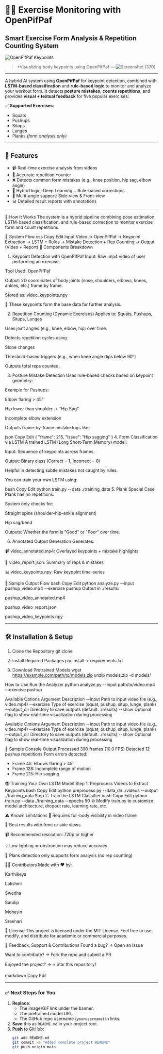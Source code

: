 # 🏋️‍♂️ Exercise Monitoring with OpenPifPaf  
## Smart Exercise Form Analysis & Repetition Counting System

![OpenPifPaf Keypoints](https://example.com/path/to/sample_keypoints_image.gif)  
> *Visualizing body keypoints using OpenPifPaf — ![Screenshot (370)](https://github.com/user-attachments/assets/d38450b8-3db2-4c74-8350-4d3602cbbde3)


---

A hybrid AI system using **OpenPifPaf** for keypoint detection, combined with **LSTM-based classification** and **rule-based logic** to monitor and analyze your workout form. It detects **posture mistakes**, **counts repetitions**, and provides **visual + textual feedback** for five popular exercises:

✅ **Supported Exercises**:
- Squats  
- Pushups  
- Situps  
- Lunges  
- Planks *(form analysis only)*

---

## 🚀 Features

- 📹 Real-time exercise analysis from videos  
- 🔁 Accurate repetition counter  
- ❌ Detects common form mistakes (e.g., knee position, hip sag, elbow angle)  
- 🤖 Hybrid logic: Deep Learning + Rule-based corrections  
- 🎥 Multi-angle support: Side-view & Front-view  
- 📊 Detailed result reports with annotations  

---

🧠 How It Works
The system is a hybrid pipeline combining pose estimation, LSTM-based classification, and rule-based correction to monitor exercise form and count repetitions.

🔄 System Flow
css
Copy
Edit
Input Video → OpenPifPaf → Keypoint Extraction → LSTM + Rules → Mistake Detection + Rep Counting → Output (Video + Report)
🧩 Components Breakdown
1. Keypoint Detection with OpenPifPaf
Input: Raw .mp4 video of user performing an exercise.

Tool Used: OpenPifPaf

Output: 2D coordinates of body joints (nose, shoulders, elbows, knees, ankles, etc.) frame by frame.

Stored as: video_keypoints.npy

📌 These keypoints form the base data for further analysis.

2. Repetition Counting (Dynamic Exercises)
Applies to: Squats, Pushups, Situps, Lunges

Uses joint angles (e.g., knee, elbow, hip) over time.

Detects repetition cycles using:

Slope changes

Threshold-based triggers (e.g., when knee angle dips below 90°)

Outputs total reps counted.

3. Posture Mistake Detection
Uses rule-based checks based on keypoint geometry:

Example for Pushups:

Elbow flaring > 45°

Hip lower than shoulder → “Hip Sag”

Incomplete elbow extension

Outputs frame-by-frame mistake logs like:

json
Copy
Edit
{
  "frame": 215,
  "issue": "Hip sagging"
}
4. Form Classification via LSTM
A trained LSTM (Long Short-Term Memory) model:

Input: Sequence of keypoints across frames.

Output: Binary class (Correct = 1, Incorrect = 0)

Helpful in detecting subtle mistakes not caught by rules.

You can train your own LSTM using:

bash
Copy
Edit
python train.py --data ./training_data
5. Plank Special Case
Plank has no repetitions.

System only checks for:

Straight spine (shoulder–hip–ankle alignment)

Hip sag/bend

Outputs: Whether the form is "Good" or "Poor" over time.

6. Annotated Output Generation
Generates:

📹 video_annotated.mp4: Overlayed keypoints + mistake highlights

📄 video_report.json: Summary of reps & mistakes

📊 video_keypoints.npy: Raw keypoint time-series

🧠 Sample Output Flow
bash
Copy
Edit
python analyze.py --input pushup_video.mp4 --exercise pushup
Output in ./results:

pushup_video_annotated.mp4

pushup_video_report.json

pushup_video_keypoints.npy

---

## 🛠️ Installation & Setup

1.  Clone the Repository
git clone 

2. Install Required Packages
pip install -r requirements.txt

3. Download Pretrained Models
wget https://example.com/path/to/models.zip
unzip models.zip -d models/

How to Use
Run the Analyzer
python analyze.py --input path/to/video.mp4 --exercise pushup

Available Options
Argument	Description
--input	Path to input video file (e.g., video.mp4)
--exercise	Type of exercise (squat, pushup, situp, lunge, plank)
--output_dir	Directory to save outputs (default: ./results)
--show	Optional flag to show real-time visualization during processing

Available Options
Argument	Description
--input	Path to input video file (e.g., video.mp4)
--exercise	Type of exercise (squat, pushup, situp, lunge, plank)
--output_dir	Directory to save outputs (default: ./results)
--show	Optional flag to show real-time visualization during processing

🧾 Sample Console Output
Processed 300 frames (10.0 FPS)
Detected 12 pushup repetitions
Form errors detected:
- Frame 45: Elbows flaring > 45°
- Frame 128: Incomplete range of motion
- Frame 215: Hip sagging

📚 Training Your Own LSTM Model
Step 1: Preprocess Videos to Extract Keypoints
bash
Copy
Edit
python preprocess.py --data_dir ./videos --output ./training_data
Step 2: Train the LSTM Classifier
bash
Copy
Edit
python train.py --data ./training_data --epochs 50
⚙️ Modify train.py to customize model architecture, dropout rate, learning rate, etc.

⚠️ Known Limitations
📏 Requires full-body visibility in video frame

🎥 Best results with front or side views

📹 Recommended resolution: 720p or higher

💡 Low lighting or obstruction may reduce accuracy

📌 Plank detection only supports form analysis (no rep counting)

👨‍💻 Contributors
Made with ❤️ by:

Karthikeya

Lakshmi

Swedha

Sandip

Mohasin

Sreehari

📄 License
This project is licensed under the MIT License.
Feel free to use, modify, and distribute for academic or commercial purposes.

💬 Feedback, Support & Contributions
Found a bug? → Open an Issue

Want to contribute? → Fork the repo and submit a PR

Enjoyed the project? → ⭐ Star this repository!

markdown
Copy
Edit

---

### ✅ Next Steps for You

1. **Replace**:
   - The image/GIF link under the banner.
   - The pretrained model URL.
   - The GitHub repo username (`yourusername`) in links.
2. **Save** this as `README.md` in your project root.
3. **Push** to GitHub:
   ```bash
   git add README.md
   git commit -m "Added complete project README"
   git push origin main
